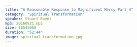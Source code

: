 ```yaml
---
title: "A Reasonable Response to Magnificent Mercy Part 4"
category: "Spiritual Transformation"
speaker: Stuart Boyer
mp3: 20160821.mp3
size: 16545060
duration: "52:44"
image: spiritual-transformation.jpg
---
```

